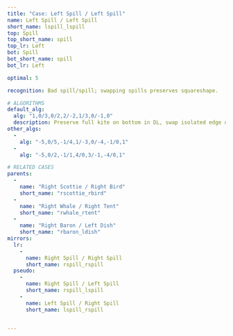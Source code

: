 ```yaml
---
title: "Case: Left Spill / Left Spill"
name: Left Spill / Left Spill
short_name: lspill_lspill
top: Spill
top_short_name: spill
top_lr: Left
bot: Spill
bot_short_name: spill
bot_lr: Left

optimal: 5

recognition: Bad spill/spill; swapping spills preserves squareshape.

# ALGORITHMS
default_alg:
  alg: "1,0/3,0/2,2/-2,1/3,0/-1,0"
  description: Preserve full kite on bottom in DL, swap isolated edge on top with isolated corner on bottom to make scottie/bird.
other_algs:
  -
    alg: "-5,0/5,-1/4,1/-3,0/-4,-1/0,1"
  -
    alg: "-5,0/2,-1/1,4/0,3/-1,-4/0,1"

# RELATED CASES
parents:
  -
    name: "Right Scottie / Right Bird"
    short_name: "rscottie_rbird"
  -
    name: "Right Whale / Right Tent"
    short_name: "rwhale_rtent"
  -
    name: "Right Baron / Left Dish"
    short_name: "rbaron_ldish"
mirrors:
  lr:
    -
      name: Right Spill / Right Spill
      short_name: rspill_rspill
  pseudo:
    -
      name: Right Spill / Left Spill
      short_name: rspill_lspill
    -
      name: Left Spill / Right Spill
      short_name: lspill_rspill


---
```


